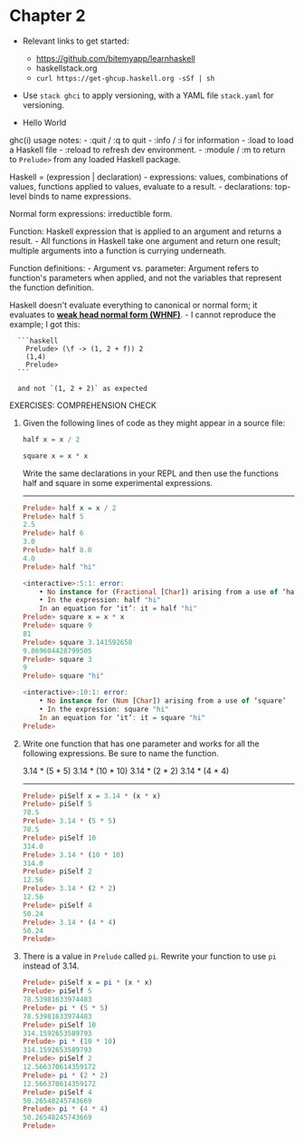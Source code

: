 # Chapter 2

- Relevant links to get started:
    - https://github.com/bitemyapp/learnhaskell
    - haskellstack.org
    - `curl https://get-ghcup.haskell.org -sSf | sh`

- Use `stack ghci` to apply versioning, with a YAML file `stack.yaml` for
  versioning.

- Hello World

ghc(i) usage notes:
    - :quit / :q to quit
    - :info / :i for information
    - :load to load a Haskell file
    - :reload to refresh dev environment.
    - :module / :m to return to `Prelude>` from any loaded Haskell package.

Haskell = (expression | declaration)
    - expressions: values, combinations of values, functions applied to values, evaluate to a result.
    - declarations: top-level binds to name expressions.

Normal form expressions: irreductible form.

Function: Haskell expression that is applied to an argument and returns a result.
    - All functions in Haskell take one argument and return one result; multiple
    arguments into a function is currying underneath.

Function definitions:
    - Argument vs. parameter: Argument refers to function's parameters when
    applied, and not the variables that represent the function definition.

Haskell doesn't evaluate everything to canonical or normal form; it evaluates to
[**weak head normal form
(WHNF)**](https://wiki.haskell.org/Weak_head_normal_form).
    - I cannot reproduce the example; I got this:

      ```haskell
        Prelude> (\f -> (1, 2 + f)) 2
        (1,4)
        Prelude>
      ```

      and not `(1, 2 + 2)` as expected

EXERCISES: COMPREHENSION CHECK


1.  Given the following lines of code as they might appear in a source file:

    ```haskell
    half x = x / 2

    square x = x * x
    ```

    Write the same declarations in your REPL and then use the functions half and
    square in some experimental expressions.

    __________

    ```haskell
    Prelude> half x = x / 2
    Prelude> half 5
    2.5
    Prelude> half 6
    3.0
    Prelude> half 8.0
    4.0
    Prelude> half "hi"

    <interactive>:5:1: error:
        • No instance for (Fractional [Char]) arising from a use of ‘half’
        • In the expression: half "hi"
        In an equation for ‘it’: it = half "hi"
    Prelude> square x = x * x
    Prelude> square 9
    81
    Prelude> square 3.141592658
    9.869604428799505
    Prelude> square 3
    9
    Prelude> square "hi"

    <interactive>:10:1: error:
        • No instance for (Num [Char]) arising from a use of ‘square’
        • In the expression: square "hi"
        In an equation for ‘it’: it = square "hi"
    Prelude>
    ```

2.  Write one function that has one parameter and works for all the following
    expressions. Be sure to name the function.

    3.14 * (5 * 5)
    3.14 * (10 * 10)
    3.14 * (2 * 2)
    3.14 * (4 * 4)

    __________

    ```haskell
    Prelude> piSelf x = 3.14 * (x * x)
    Prelude> piSelf 5
    78.5
    Prelude> 3.14 * (5 * 5)
    78.5
    Prelude> piSelf 10
    314.0
    Prelude> 3.14 * (10 * 10)
    314.0
    Prelude> piSelf 2
    12.56
    Prelude> 3.14 * (2 * 2)
    12.56
    Prelude> piSelf 4
    50.24
    Prelude> 3.14 * (4 * 4)
    50.24
    Prelude>
    ```

3.  There is a value in `Prelude` called `pi`. Rewrite your function to use `pi`
    instead of 3.14.

    ```haskell
    Prelude> piSelf x = pi * (x * x)
    Prelude> piSelf 5
    78.53981633974483
    Prelude> pi * (5 * 5)
    78.53981633974483
    Prelude> piSelf 10
    314.1592653589793
    Prelude> pi * (10 * 10)
    314.1592653589793
    Prelude> piSelf 2
    12.566370614359172
    Prelude> pi * (2 * 2)
    12.566370614359172
    Prelude> piSelf 4
    50.26548245743669
    Prelude> pi * (4 * 4)
    50.26548245743669
    Prelude>
    ```
